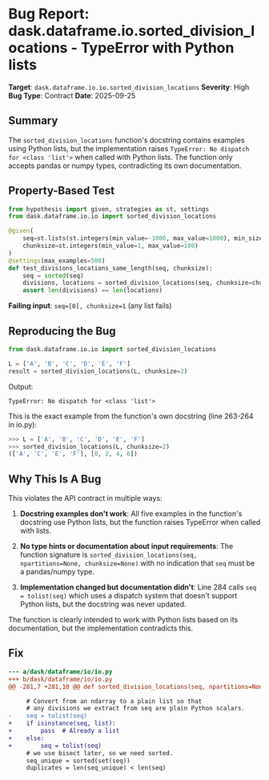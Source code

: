 # Bug Report: dask.dataframe.io.sorted_division_locations - TypeError with Python lists

**Target**: `dask.dataframe.io.io.sorted_division_locations`
**Severity**: High
**Bug Type**: Contract
**Date**: 2025-09-25

## Summary

The `sorted_division_locations` function's docstring contains examples using Python lists, but the implementation raises `TypeError: No dispatch for <class 'list'>` when called with Python lists. The function only accepts pandas or numpy types, contradicting its own documentation.

## Property-Based Test

```python
from hypothesis import given, strategies as st, settings
from dask.dataframe.io.io import sorted_division_locations

@given(
    seq=st.lists(st.integers(min_value=-1000, max_value=1000), min_size=1),
    chunksize=st.integers(min_value=1, max_value=100)
)
@settings(max_examples=500)
def test_divisions_locations_same_length(seq, chunksize):
    seq = sorted(seq)
    divisions, locations = sorted_division_locations(seq, chunksize=chunksize)
    assert len(divisions) == len(locations)
```

**Failing input**: `seq=[0], chunksize=1` (any list fails)

## Reproducing the Bug

```python
from dask.dataframe.io.io import sorted_division_locations

L = ['A', 'B', 'C', 'D', 'E', 'F']
result = sorted_division_locations(L, chunksize=2)
```

Output:
```
TypeError: No dispatch for <class 'list'>
```

This is the exact example from the function's own docstring (line 263-264 in io.py):
```python
>>> L = ['A', 'B', 'C', 'D', 'E', 'F']
>>> sorted_division_locations(L, chunksize=2)
(['A', 'C', 'E', 'F'], [0, 2, 4, 6])
```

## Why This Is A Bug

This violates the API contract in multiple ways:

1. **Docstring examples don't work**: All five examples in the function's docstring use Python lists, but the function raises TypeError when called with lists.

2. **No type hints or documentation about input requirements**: The function signature is `sorted_division_locations(seq, npartitions=None, chunksize=None)` with no indication that `seq` must be a pandas/numpy type.

3. **Implementation changed but documentation didn't**: Line 284 calls `seq = tolist(seq)` which uses a dispatch system that doesn't support Python lists, but the docstring was never updated.

The function is clearly intended to work with Python lists based on its documentation, but the implementation contradicts this.

## Fix

```diff
--- a/dask/dataframe/io/io.py
+++ b/dask/dataframe/io/io.py
@@ -281,7 +281,10 @@ def sorted_division_locations(seq, npartitions=None, chunksize=None):

     # Convert from an ndarray to a plain list so that
     # any divisions we extract from seq are plain Python scalars.
-    seq = tolist(seq)
+    if isinstance(seq, list):
+        pass  # Already a list
+    else:
+        seq = tolist(seq)
     # we use bisect later, so we need sorted.
     seq_unique = sorted(set(seq))
     duplicates = len(seq_unique) < len(seq)
```